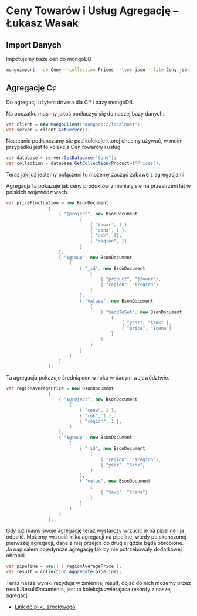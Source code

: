 # Ceny Towarów i Usług Agregację – Łukasz Wasak

## Import Danych

Impotujemy baze cen do mongoDB
```bash
mongoimport --db Ceny --collection Prices --type json --file Ceny.json
```

## Agregację C♯

Do agregacji użyłem drivera dla C# i bazy mongoDB.

Na poczatku musimy jakoś podłaczyć się do naszej bazy danych:

```c#
var client = new MongoClient("mongodb://localhost");
var server = client.GetServer();
```

Nastepnie podłanczamy sie pod kolekcje ktorej chcemy używać, w moim przypadku jest to kolekcja Cen rowarów i usług

```c#
var database = server.GetDatabase("Ceny");
var collection = database.GetCollection<Product>("Prices");
```

Teraz jak już jestemy połączeni to możemy zacząć zabawę z agregacjami.

Agregacja ta pokazuje jak ceny produktów zmieniały sie na przestrzeni lat w polskich województwach.
```c#
var priceFluctuation = new BsonDocument
                {
                    { "$project", new BsonDocument
                            {
                                { "towar", 1 },
                                { "cena", 1 },
                                { "rok", 1},
                                { "region", 1}
                            }
                    },
                    { "$group", new BsonDocument
                        {
                            { "_id", new BsonDocument
                                {
                                    { "product", "$towar"},
                                    { "region", "$region"}
                                }
                            },
                            { "values", new BsonDocument
                                {
                                    { "$addToSet", new BsonDocument
                                        {
                                            { "year", "$rok" },
                                            { "price", "$cena"}
                                        }
                                    }
                                }
                            }
                        }
                    }
                };
```

Ta agregacja pokazuje średnią cen w roku w danym województwie.
```c#
var regionAveragePrice = new BsonDocument
                {
                    { "$project", new BsonDocument
                        {
                            { "cena", 1 },
                            { "rok", 1 },
                            { "region", 1 },
                        }
                    },
                    { "$group", new BsonDocument
                        {
                            { "_id", new BsonDocument
                                {
                                    { "region", "$region"},
                                    { "year", "$rok"}
                                }
                            },
                            { "value", new BsonDocument
                                {
                                    { "$avg", "$cena"}
                                }
                            }
                        }
                    }
                };
```

Gdy juz mamy swoje agregację teraz wystarczy wrzucić je na pipeline i ja odpalić. Możemy wrzucić kilka agregacji na pipeline, wtedy po skonczonej pierwszej agregacji,
dane z niej przejda do drugiej gdzie będą obrobione. Ja napisałem pojedyncze agregację tak by nie potrzebowaly dodatkowej obróbki.
```c#
var pipeline = new[] { regionAveragePrice };
var result = collection.Aggregate(pipeline);
```

Teraz nasze wyniki rezyduja w zmiennej result, dojsc do nich mozemy przez result.ResultDocuments, jest to kolekcja zwierajaca rekordy z naszej agregacji.

* [Link do pliku źródłowego](/scripts/c%23/lwasak_ceny_agg.cs)
